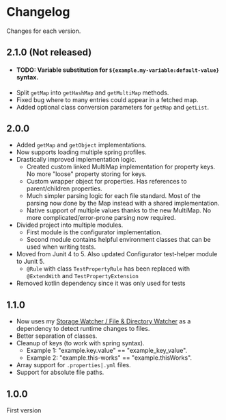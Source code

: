 # Changelog
Changes for each version.

## 2.1.0 (Not released)
- #### TODO: Variable substitution for `${example.my-variable:default-value}` syntax.
- Split `getMap` into `getHashMap` and `getMultiMap` methods.
- Fixed bug where to many entries could appear in a fetched map.
- Added optional class conversion parameters for `getMap` and `getList`.

## 2.0.0 
- Added `getMap` and `getObject` implementations.
- Now supports loading multiple spring profiles.
- Drastically improved implementation logic.
    - Created custom linked MultiMap implementation for property keys. No more "loose" property storing for keys.
    - Custom wrapper object for properties. Has references to parent/children properties.
    - Much simpler parsing logic for each file standard. Most of the parsing now done by the Map instead with a shared implementation.
    - Native support of multiple values thanks to the new MultiMap. No more complicated/error-prone parsing now required.
- Divided project into multiple modules.
    - First module is the configurator implementation.
    - Second module contains helpful environment classes that can be used when writing tests.
- Moved from Junit 4 to 5. Also updated Configurator test-helper module to Junit 5.
  - `@Rule` with class `TestPropertyRule` has been replaced with `@ExtendWith` and `TestPropertyExtension`
- Removed kotlin dependency since it was only used for tests

## 1.1.0
- Now uses my [Storage Watcher / File & Directory Watcher](https://github.com/Frejdh/mvn-lib-file-watcher/) as a dependency to detect runtime changes to files.
- Better separation of classes.
- Cleanup of keys (to work with spring syntax).
    - Example 1: "example.key.value" == "example_key_value".
    - Example 2: "example.this-works" == "example.thisWorks".
- Array support for `.properties|.yml` files.
- Support for absolute file paths.

## 1.0.0
First version
